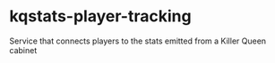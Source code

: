 # kqstats-player-tracking
Service that connects players to the stats emitted from a Killer Queen cabinet
